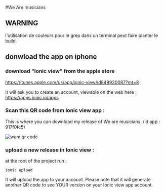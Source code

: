 #We Are musicians

## WARNING

l'utilisation de couleurs pour le grep dans un terminal peut faire planter le build.


## donwload the app on iphone

### download "Ionic view" from the apple store

https://itunes.apple.com/us/app/ionic-view/id849930087?mt=8

It will ask you to create an account, viewable on the web here :
https://apps.ionic.io/apps

### Scan this QR code from Ionic view app :

This is where you can download my release of We are musicians. (id app : 917f0fc5)

![wam qr code](https://apps.ionic.io/qr/917f0fc5)

### upload a new release in Ionic view :

at the root of the project run :
```
ionic upload
```
It will upload the app to your account. Please note that it will generate another QR code to see YOUR version on your Ionic view app account.